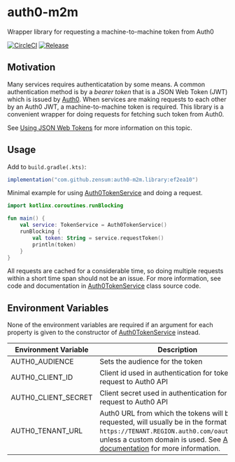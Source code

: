 # auth0-m2m
Wrapper library for requesting a machine-to-machine token from Auth0

[![CircleCI](https://circleci.com/gh/zensum/auth0-m2m.svg?style=svg)](https://circleci.com/gh/zensum/auth0-m2m)
[![Release](https://jitpack.io/v/zensum/auth0-m2m.svg)](https://jitpack.io/#zensum/auth0-m2m)

## Motivation
Many services requires authenticatation by some means. A common authentication
method is by a _bearer token_ that is a JSON Web Token (JWT) which is issued by
[Auth0](https://auth0.com). When services are making requests to each other
by an Auth0 JWT, a machine-to-machine token is required. This library is a
convenient wrapper for doing requests for fetching such token from Auth0.

See [Using JSON Web Tokens](https://github.com/zensum/documentation/tree/master/security/Auth0/Using%20JSON%20Web%20Tokens.md) for more information on this topic.

## Usage

Add to `build.gradle(.kts)`:
```gradle
implementation("com.github.zensum:auth0-m2m.library:ef2ea10")
```

Minimal example for using [Auth0TokenService](src/main/kotlin/io/klira/auth0/m2m/Auth0TokenService.kt) and doing a request.
```kotlin
import kotlinx.coroutines.runBlocking

fun main() {
    val service: TokenService = Auth0TokenService()
    runBlocking {
        val token: String = service.requestToken()
        println(token)
    }
}
```

All requests are cached for a considerable time, so doing multiple requests
within a short time span should not be an issue. For more information, see code
and documentation in [Auth0TokenService](src/main/kotlin/io/klira/auth0/m2m/Auth0TokenService.kt) class source code.

## Environment Variables
None of the environment variables are required if an argument for each property is
given to the constructor of [Auth0TokenService](src/main/kotlin/io/klira/auth0/m2m/Auth0TokenService.kt) instead.

| Environment Variable |  Description |
| -------------------- | ------------ |
| AUTH0_AUDIENCE       | Sets the audience for the token |
| AUTH0_CLIENT_ID      | Client id used in authentication for token request to Auth0 API |
| AUTH0_CLIENT_SECRET  | Client secret used in authentication for token request to Auth0 API |
| AUTH0_TENANT_URL     | Auth0 URL from which the tokens will be requested, will usually be in the format `https://TENANT.REGION.auth0.com/oauth/token`, unless a custom domain is used. See [Auth0 documentation](https://auth0.com/docs/api/authentication?http#client-credentials-flow) for more information. 
